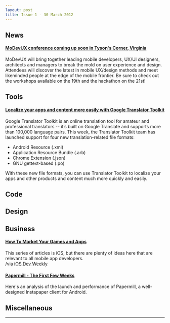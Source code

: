 ```yaml
---
layout: post
title: Issue 1 - 30 March 2012
---
```

## News

#### [MoDevUX conference coming up soon in Tyson's Corner, Virginia](http://modevux.com)
MoDevUX will bring together leading mobile developers, UX/UI designers, architects and managers to break the mold on user experience and design.  Attendees will discover the latest in mobile UX/design methods and meet likeminded people at the edge of the mobile frontier. Be sure to check out the workshops available on the 19th and the hackathon on the 21st!


## Tools

#### [Localize your apps and content more easily with Google Translator Toolkit](http://googletranslate.blogspot.com/2012/03/localize-your-apps-and-content-more.html)
Google Translator Toolkit is an online translation tool for amateur and professional translators -- it’s built on Google Translate and supports more than 100,000 language pairs. This week, the Translator Toolkit team has launched support for four new translation-related file formats: 

*   Android Resource (.xml)
*   Application Resource Bundle (.arb)
*   Chrome Extension (.json)
*   GNU gettext-based (.po)

With these new file formats, you can use Translator Toolkit to localize your apps and other products and content much more quickly and easily.

## Code

## Design

## Business

#### [How To Market Your Games and Apps](http://www.raywenderlich.com/11359/how-to-market-and-promote-your-games-and-apps-part-1)
This series of articles is iOS, but there are plenty of ideas here that are relevant to all mobile app developers.  
/via [iOS Dev Weekly](http://iosdevweekly.com)

#### [Papermill - The First Few Weeks](http://www.papermill.me/firstweeks)
Here's an analysis of the launch and performance of Papermill, a well-designed Instapaper client for Android.


## Miscellaneous

-----
